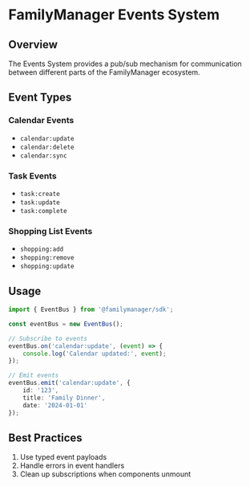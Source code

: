 # FamilyManager Events System

## Overview

The Events System provides a pub/sub mechanism for communication between different parts of the FamilyManager ecosystem.

## Event Types

### Calendar Events
- `calendar:update`
- `calendar:delete`
- `calendar:sync`

### Task Events
- `task:create`
- `task:update`
- `task:complete`

### Shopping List Events
- `shopping:add`
- `shopping:remove`
- `shopping:update`

## Usage

```typescript
import { EventBus } from '@familymanager/sdk';

const eventBus = new EventBus();

// Subscribe to events
eventBus.on('calendar:update', (event) => {
    console.log('Calendar updated:', event);
});

// Emit events
eventBus.emit('calendar:update', {
    id: '123',
    title: 'Family Dinner',
    date: '2024-01-01'
});
```

## Best Practices

1. Use typed event payloads
2. Handle errors in event handlers
3. Clean up subscriptions when components unmount
